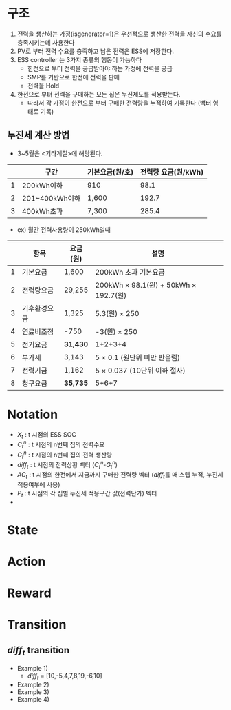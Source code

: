 # 구조 

1. 전력을 생산하는 가정(isgenerator=1)은 우선적으로 생산한 전력을 자신의 수요를 충족시키는데 사용한다
2. PV로 부터 전력 수요를 충족하고 남은 전력은 ESS에 저장한다. 
3. ESS controller 는 3가지 종류의 행동이 가능하다 
    + 한전으로 부터 전력을 공급받아야 하는 가정에 전력을 공급
    + SMP를 기반으로 한전에 전력을 판매
    + 전력을 Hold 
4. 한전으로 부터 전력을 구매하는 모든 집은 누진제도를 적용받는다.
    + 따라서 각 가정이 한전으로 부터 구매한 전력량을 누적하여 기록한다 (백터 형태로 기록)

## 누진세 계산 방법 

+ 3~5월은 <기타계절>에 해당된다.


||구간  |기본요금(원/호)|전력량 요금(원/kWh)|
|------|---|---|---|
|1     |200kWh이하        |910    |98.1|
|2     |201~400kWh이하    |1,600  |192.7|
|3     |400kWh초과        |7,300  |285.4|



+ ex) 월간 전력사용량이 250kWh일때


|      |항목  |요금(원)|설명|
|------|---|---|---|
|1     |기본요금         |1,600    |200kWh 초과 기본요금|
|2     |전력량요금       |29,255  |200kWh $\times$ 98.1(원) + 50kWh $\times$ 192.7(원)|
|3     |기후환경요금     |1,325  |5.3(원) $\times$ 250|
|4     |연료비조정       |-750  |-3(원) $\times$ 250|
|5     |전기요금        |**31,430**  |1+2+3+4|
|6     |부가세          |3,143  |5 $\times$ 0.1 (원단위 미만 반올림)|
|7     |전력기금        |1,162  |5 $\times$ 0.037 (10단위 이하 절사)|
|8     |청구요금        |**35,735**  |5+6+7|



# Notation


+ $X_t$ : t 시점의 ESS SOC
+ $C^{n}_t$ : t 시점의 n번째 집의 전력수요
+ $G^{n}_t$ : t 시점의 n번째 집의 전력 생산량
+ $diff_t$ : t 시점의 전력상황 벡터 ($C^{n}_t$-$G^{n}_t$)  
+ $AC_t$ : t 시점의 한전에서 지금까지 구매한 전력량 벡터 ($diff_t$를 매 스텝 누적, 누진세 적용여부에 사용) 
+ $P_t$ : t 시점의 각 집별 누진세 적용구간 값(전력단가) 벡터
+ 

# State

# Action

# Reward

# Transition


## $diff_t$ transition

+ Example 1)
    +  $diff_t$ = [10,-5,4,7,8,19,-6,10]
+ Example 2)
+ Example 3)
+ Example 4)








